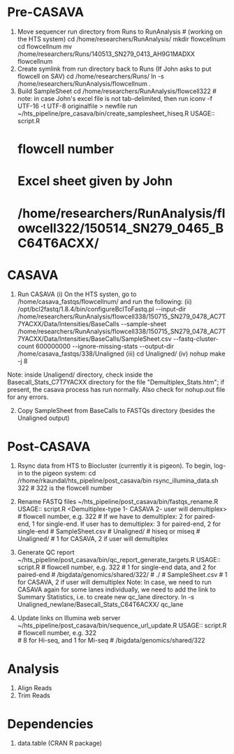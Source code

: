 Pre-CASAVA
==========
1. Move sequencer run directory from Runs to RunAnalysis # (working on the HTS system)
      cd /home/researchers/RunAnalysis/
      mkdir flowcellnum
      cd flowcellnum
      mv /home/researchers/Runs/140513_SN279_0413_AH9G1MADXX flowcellnum 
2. Create symlink from run directory back to Runs (If John asks to put flowcell on SAV)
      cd /home/researchers/Runs/
      ln -s /home/researchers/RunAnalysis/flowcellnum .
3. Build SampleSheet
      cd /home/researchers/RunAnalysis/flowcell322
            # note: in case John's excel file is not tab-delimited, then run
            iconv -f UTF-16 -t UTF-8 originalfile > newfile
      run ~/hts_pipeline/pre_casava/bin/create_samplesheet_hiseq.R
      USAGE:: script.R <FlowcellID> <Samplesheet> <Rundir>
      # <FlowcellID> flowcell number
      # <Samplesheet> Excel sheet given by John
      # <Rundir>  /home/researchers/RunAnalysis/flowcell322/150514_SN279_0465_BC64T6ACXX/

CASAVA
======
1. Run CASAVA
      (i) On the HTS systen, go to /home/casava_fastqs/flowcellnum/ and run the following:
      (ii) /opt/bcl2fastq/1.8.4/bin/configureBclToFastq.pl --input-dir /home/researchers/RunAnalysis/flowcell338/150715_SN279_0478_AC7T7YACXX/Data/Intensities/BaseCalls --sample-sheet /home/researchers/RunAnalysis/flowcell338/150715_SN279_0478_AC7T7YACXX/Data/Intensities/BaseCalls/SampleSheet.csv --fastq-cluster-count 600000000 --ignore-missing-stats --output-dir /home/casava_fastqs/338/Unaligned
      (iii) cd Unaligned/
      (iv) nohup make -j 8

Note: inside Unaligend/ directory, check inside the Basecall_Stats_C7T7YACXX directory for the file "Demultiplex_Stats.htm"; if present, the casava process has run normally. Also check for nohup.out file for any errors. 

2. Copy SampleSheet from BaseCalls to FASTQs directory (besides the Unaligned output)

Post-CASAVA
===========
1. Rsync data from HTS to Biocluster (currently it is pigeon). To begin, log-in to the pigeon system:
      cd /rhome/rkaundal/hts_pipeline/post_casava/bin
      rsync_illumina_data.sh 322 # 322 is the flowcell number
2. Rename FASTQ files
      ~/hts_pipeline/post_casava/bin/fastqs_rename.R
      USAGE:: script.R <FlowcellID> <NumberOfFiles> <SampleSheet> <UnalignedPath> <RunType> <RunDir> <Demultiplex-type 1- CASAVA 2- user will demultiplex>
            # <FlowcellID> flowcell number, e.g. 322
            # <NumberOfFiles> If we have to demultiplex: 2 for paired-end, 1 for single-end. If user has to demultiplex: 3 for paired-end, 2 for single-end
            # <SampleSheet> SampleSheet.csv
            # <UnalignedPath> Unaligned/
            # <RunType> hiseq or miseq
            # <RunDir> Unaligned/
            # <Demultiplex-type> 1 for CASAVA, 2 if user will demultiplex
3. Generate QC report
      ~/hts_pipeline/post_casava/bin/qc_report_generate_targets.R
      USAGE:: script.R <FlowcellID> <NumberOfPairs> <FASTQPath> <TargetsPath> <SampleSheetPath> <Demultiplex type>
            # <FlowcellID> flowcell number, e.g. 322 
            # <NumberOfPairs> 1 for single-end data, and 2 for paired-end
            # <FASTQPath> /bigdata/genomics/shared/322/
            # <TargetsPath> ./
            # <SampleSheetPath> SampleSheet.csv
            # <Demultiplex type> 1 for CASAVA, 2 if user will demultiplex
Note: In case, we need to run CASAVA again for some lanes individually, we need to add the link to Summary Statistics, i.e. to create new qc_lane directory.
            ln -s Unaligned_newlane/Basecall_Stats_C64T6ACXX/ qc_lane

4. Update links on Illumina web server
      ~/hts_pipeline/post_casava/bin/sequence_url_update.R
      USAGE:: script.R <FlowcellID> <NumberOfLanes> <FASTQPath>
            # <FlowcellID> flowcell number, e.g. 322             
            # <NumberOfLanes> 8 for Hi-seq, and 1 for Mi-seq
            # <FASTQPath> /bigdata/genomics/shared/322

Analysis
========
1. Align Reads
2. Trim Reads

Dependencies
============
1. data.table (CRAN R package)
